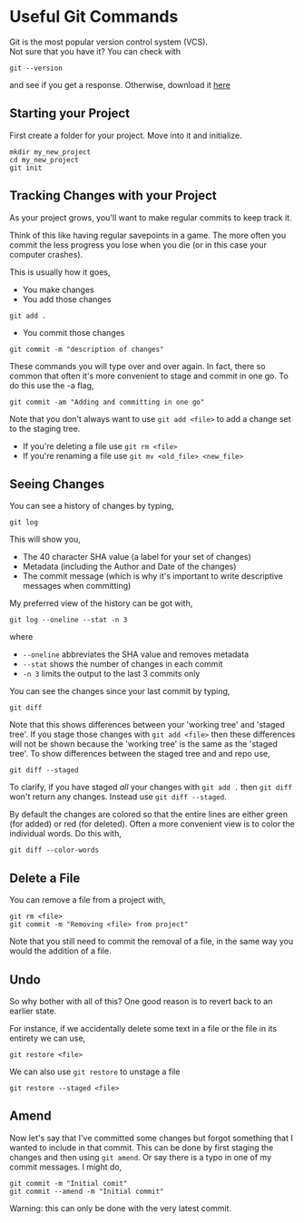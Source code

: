 # Useful Git Commands
Git is the most popular version control system (VCS).  
Not sure that you have it? You can check with
```
git --version
```
and see if you get a response. Otherwise, download it [here](https://git-scm.com/downloads)

## Starting your Project
First create a folder for your project. Move into it and initialize.
```
mkdir my_new_project
cd my_new_project
git init
```

## Tracking Changes with your Project
As your project grows, you'll want to make regular commits to keep track it. 

Think of this like having regular savepoints in a game. The more often you commit the less progress you lose when you die (or in this case your computer crashes).

This is usually how it goes,
* You make changes
* You add those changes
```
git add .
```
* You commit those changes
```
git commit -m "description of changes"
```

These commands you will type over and over again. In fact, there so common that often it's more convenient to stage and commit in one go. To do this use the -a flag,
```
git commit -am "Adding and committing in one go"
```

Note that you don't always want to use `git add <file>` to add a change set to the staging tree. 
* If you're deleting a file use `git rm <file>`
* If you're renaming a file use `git mv <old_file> <new_file>`

## Seeing Changes
You can see a history of changes by typing,
```
git log
```
This will show you,
* The 40 character SHA value (a label for your set of changes)
* Metadata (including the Author and Date of the changes)
* The commit message (which is why it's important to write descriptive messages when committing)

My preferred view of the history can be got with,
```
git log --oneline --stat -n 3
```
where
* `--oneline` abbreviates the SHA value and removes metadata
* `--stat` shows the number of changes in each commit 
* `-n 3` limits the output to the last 3 commits only


You can see the changes since your last commit by typing,
```
git diff
```
Note that this shows differences between your 'working tree' and 'staged tree'. If you stage those changes with `git add <file>` then these differences will not be shown because the 'working tree' is the same as the 'staged tree'. To show differences between the staged tree and and repo use,
```
git diff --staged
```
To clarify, if you have staged *all* your changes with `git add .` then `git diff` won't return any changes. Instead use `git diff --staged`.

By default the changes are colored so that the entire lines are either green (for added) or red (for deleted). Often a more convenient view is to color the individual words. Do this with,
```
git diff --color-words
```


## Delete a File
You can remove a file from a project with,
```
git rm <file>
git commit -m "Removing <file> from project"
```
Note that you still need to commit the removal of a file, in the same way you would the addition of a file.

## Undo
So why bother with all of this? One good reason is to revert back to an earlier state. 

For instance, if we accidentally delete some text in a file or the file in its entirety we can use,
```
git restore <file>
```

We can also use `git restore` to unstage a file
```
git restore --staged <file>
```

## Amend
Now let's say that I've committed some changes but forgot something that I wanted to include in that commit. This can be done by first staging the changes and then using `git amend`. Or say there is a typo in one of my commit messages. I might do,
```
git commit -m "Initial comit"
git commit --amend -m "Initial commit"
```
Warning: this can only be done with the very latest commit.





